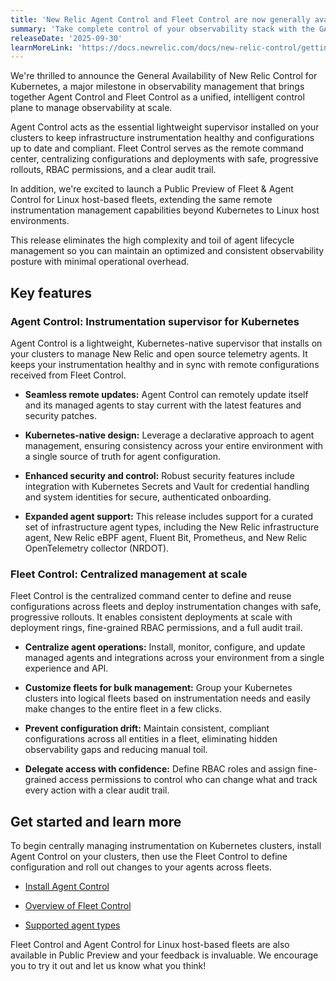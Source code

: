```yaml
---
title: 'New Relic Agent Control and Fleet Control are now generally available for Kubernetes!' 
summary: 'Take complete control of your observability stack with the GA release of both Agent Control and Fleet Control for Kubernetes, and a Public Preview of Agent Control for on-host Linux.' 
releaseDate: '2025-09-30' 
learnMoreLink: 'https://docs.newrelic.com/docs/new-relic-control/getting-started/'
---
```


We're thrilled to announce the General Availability of New Relic Control for Kubernetes, a major milestone in observability management that brings together Agent Control and Fleet Control as a unified, intelligent control plane to manage observability at scale.

Agent Control acts as the essential lightweight supervisor installed on your clusters to keep infrastructure instrumentation healthy and configurations up to date and compliant. Fleet Control serves as the remote command center, centralizing configurations and deployments with safe, progressive rollouts, RBAC permissions, and a clear audit trail.

In addition, we're excited to launch a Public Preview of Fleet & Agent Control for Linux host-based fleets, extending the same remote instrumentation management capabilities beyond Kubernetes to Linux host environments.

This release eliminates the high complexity and toil of agent lifecycle management so you can maintain an optimized and consistent observability posture with minimal operational overhead.

## Key features
### Agent Control: Instrumentation supervisor for Kubernetes
Agent Control is a lightweight, Kubernetes-native supervisor that installs on your clusters to manage New Relic and open source telemetry agents. It keeps your instrumentation healthy and in sync with remote configurations received from Fleet Control.

- **Seamless remote updates:** Agent Control can remotely update itself and its managed agents to stay current with the latest features and security patches.

- **Kubernetes-native design:** Leverage a declarative approach to agent management, ensuring consistency across your entire environment with a single source of truth for agent configuration.

- **Enhanced security and control:** Robust security features include integration with Kubernetes Secrets and Vault for credential handling and system identities for secure, authenticated onboarding.

- **Expanded agent support:** This release includes support for a curated set of infrastructure agent types, including the New Relic infrastructure agent, New Relic eBPF agent, Fluent Bit, Prometheus, and New Relic OpenTelemetry collector (NRDOT).

### Fleet Control: Centralized management at scale
Fleet Control is the centralized command center to define and reuse configurations across fleets and deploy instrumentation changes with safe, progressive rollouts. It enables consistent deployments at scale with deployment rings, fine-grained RBAC permissions, and a full audit trail.

- **Centralize agent operations:** Install, monitor, configure, and update managed agents and integrations across your environment from a single experience and API.

- **Customize fleets for bulk management:** Group your Kubernetes clusters into logical fleets based on instrumentation needs and easily make changes to the entire fleet in a few clicks.

- **Prevent configuration drift:** Maintain consistent, compliant configurations across all entities in a fleet, eliminating hidden observability gaps and reducing manual toil.

- **Delegate access with confidence:** Define RBAC roles and assign fine-grained access permissions to control who can change what and track every action with a clear audit trail.

## Get started and learn more
To begin centrally managing instrumentation on Kubernetes clusters, install Agent Control on your clusters, then use the Fleet Control to define configuration and roll out changes to your agents across fleets.

- [Install Agent Control](https://docs.newrelic.com/docs/new-relic-control/agent-control/setup/)

- [Overview of Fleet Control](https://docs.newrelic.com/docs/new-relic-control/fleet-control/overview/)

- [Supported agent types](https://docs.newrelic.com/docs/new-relic-control/agent-control/agent-types/)

Fleet Control and Agent Control for Linux host-based fleets are also available in Public Preview and your feedback is invaluable. We encourage you to try it out and let us know what you think!
